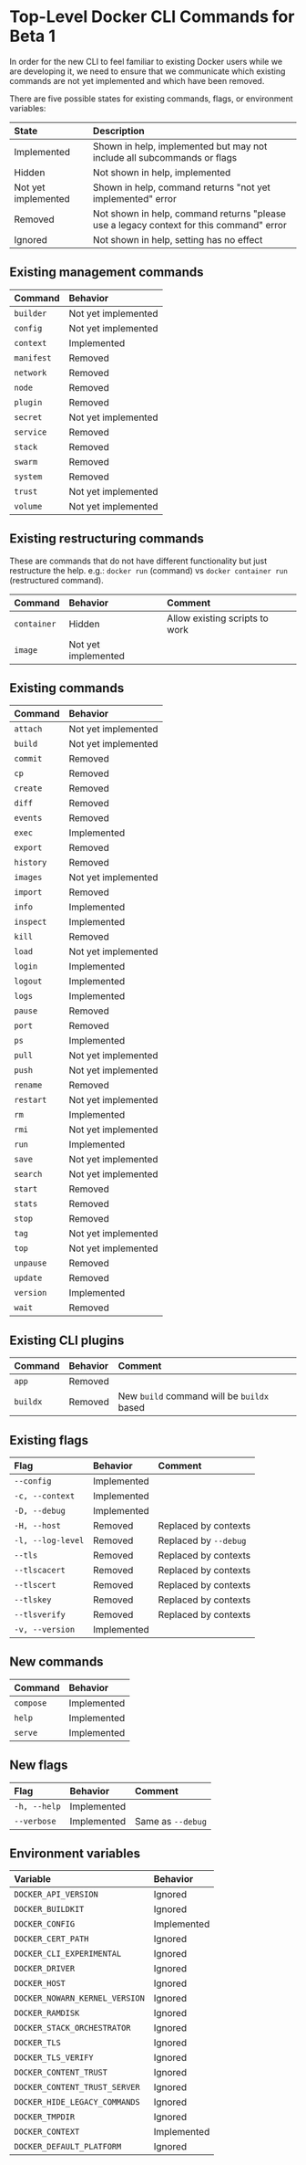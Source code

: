 # Top-Level Docker CLI Commands for Beta 1

In order for the new CLI to feel familiar to existing Docker users while we are
developing it, we need to ensure that we communicate which existing commands
are not yet implemented and which have been removed.

There are five possible states for existing commands, flags, or environment
variables:

| State               | Description |
|:--------------------|:------------|
| Implemented         | Shown in help, implemented but may not include all subcommands or flags |
| Hidden              | Not shown in help, implemented |
| Not yet implemented | Shown in help, command returns "not yet implemented" error |
| Removed             | Not shown in help, command returns "please use a legacy context for this command" error |
| Ignored             | Not shown in help, setting has no effect |

## Existing management commands

| Command     | Behavior |
|:------------|:---------|
| `builder`   | Not yet implemented |
| `config`    | Not yet implemented |
| `context`   | Implemented |
| `manifest`  | Removed |
| `network`   | Removed |
| `node`      | Removed |
| `plugin`    | Removed |
| `secret`    | Not yet implemented |
| `service`   | Removed |
| `stack`     | Removed |
| `swarm`     | Removed |
| `system`    | Removed |
| `trust`     | Not yet implemented |
| `volume`    | Not yet implemented |

## Existing restructuring commands

These are commands that do not have different functionality but just restructure
the help. e.g.: `docker run` (command) vs `docker container run` (restructured
command).

| Command     | Behavior            | Comment |
|:------------|:--------------------|:--------|
| `container` | Hidden              | Allow existing scripts to work |
| `image`     | Not yet implemented | |

## Existing commands

| Command   | Behavior |
|:----------|:---------|
| `attach`  | Not yet implemented |
| `build`   | Not yet implemented |
| `commit`  | Removed |
| `cp`      | Removed |
| `create`  | Removed |
| `diff`    | Removed |
| `events`  | Removed |
| `exec`    | Implemented |
| `export`  | Removed |
| `history` | Removed |
| `images`  | Not yet implemented |
| `import`  | Removed |
| `info`    | Implemented |
| `inspect` | Implemented |
| `kill`    | Removed |
| `load`    | Not yet implemented |
| `login`   | Implemented |
| `logout`  | Implemented |
| `logs`    | Implemented |
| `pause`   | Removed |
| `port`    | Removed |
| `ps`      | Implemented |
| `pull`    | Not yet implemented |
| `push`    | Not yet implemented |
| `rename`  | Removed |
| `restart` | Not yet implemented |
| `rm`      | Implemented |
| `rmi`     | Not yet implemented |
| `run`     | Implemented |
| `save`    | Not yet implemented |
| `search`  | Not yet implemented |
| `start`   | Removed |
| `stats`   | Removed |
| `stop`    | Removed |
| `tag`     | Not yet implemented |
| `top`     | Not yet implemented |
| `unpause` | Removed |
| `update`  | Removed |
| `version` | Implemented |
| `wait`    | Removed |

## Existing CLI plugins

| Command  | Behavior | Comment |
|:---------|:---------|:--------|
| `app`    | Removed  | |
| `buildx` | Removed  | New `build` command will be `buildx` based |

## Existing flags

| Flag              | Behavior    | Comment |
|:------------------|:------------|:--------|
| `--config`        | Implemented | |
| `-c, --context`   | Implemented | |
| `-D, --debug`     | Implemented | |
| `-H, --host`      | Removed     | Replaced by contexts |
| `-l, --log-level` | Removed     | Replaced by `--debug` |
| `--tls`           | Removed     | Replaced by contexts |
| `--tlscacert`     | Removed     | Replaced by contexts |
| `--tlscert`       | Removed     | Replaced by contexts |
| `--tlskey`        | Removed     | Replaced by contexts |
| `--tlsverify`     | Removed     | Replaced by contexts |
| `-v, --version`   | Implemented | |

## New commands

| Command   | Behavior |
|:----------|:---------|
| `compose` | Implemented |
| `help`    | Implemented |
| `serve`   | Implemented |

## New flags

| Flag         | Behavior    | Comment |
|:-------------|:------------|:--------|
| `-h, --help` | Implemented | |
| `--verbose`  | Implemented | Same as `--debug` |

## Environment variables

| Variable                       | Behavior    |
|:-------------------------------|:------------|
| `DOCKER_API_VERSION`           | Ignored |
| `DOCKER_BUILDKIT`              | Ignored |
| `DOCKER_CONFIG`                | Implemented |
| `DOCKER_CERT_PATH`             | Ignored |
| `DOCKER_CLI_EXPERIMENTAL`      | Ignored |
| `DOCKER_DRIVER`                | Ignored |
| `DOCKER_HOST`                  | Ignored |
| `DOCKER_NOWARN_KERNEL_VERSION` | Ignored |
| `DOCKER_RAMDISK`               | Ignored |
| `DOCKER_STACK_ORCHESTRATOR`    | Ignored |
| `DOCKER_TLS`                   | Ignored |
| `DOCKER_TLS_VERIFY`            | Ignored |
| `DOCKER_CONTENT_TRUST`         | Ignored |
| `DOCKER_CONTENT_TRUST_SERVER`  | Ignored |
| `DOCKER_HIDE_LEGACY_COMMANDS`  | Ignored |
| `DOCKER_TMPDIR`                | Ignored |
| `DOCKER_CONTEXT`               | Implemented |
| `DOCKER_DEFAULT_PLATFORM`      | Ignored |
